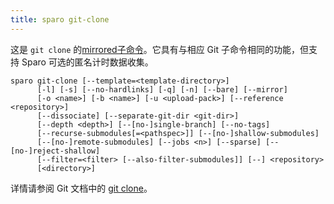 ```yaml
---
title: sparo git-clone
---
```


这是 `git clone` 的[mirrored子命令](./overview.md)。它具有与相应 Git 子命令相同的功能，但支持 Sparo 可选的匿名计时数据收集。

```
sparo git-clone [--template=<template-directory>]
	  [-l] [-s] [--no-hardlinks] [-q] [-n] [--bare] [--mirror]
	  [-o <name>] [-b <name>] [-u <upload-pack>] [--reference <repository>]
	  [--dissociate] [--separate-git-dir <git-dir>]
	  [--depth <depth>] [--[no-]single-branch] [--no-tags]
	  [--recurse-submodules[=<pathspec>]] [--[no-]shallow-submodules]
	  [--[no-]remote-submodules] [--jobs <n>] [--sparse] [--[no-]reject-shallow]
	  [--filter=<filter> [--also-filter-submodules]] [--] <repository>
	  [<directory>]
```

详情请参阅 Git 文档中的 [git clone](https://git-scm.com/docs/git-clone)。
